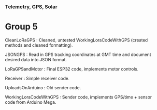 ### Telemetry, GPS, Solar
# Group 5

CleanLoRaGPS : Cleaned, untested WorkingLoraCodeWithGPS (created methods and cleaned formatting).

JSONGPS : Read in GPS tracking coordinates at GMT time and document desired data into JSON format.

LoRaGPSandMotor : Final ESP32 code, implements motor controls.

Receiver : Simple receiver code.

UploadsOnArduino : Old sender code.

WorkingLoraCodeWithGPS : Sender code, implements GPS/time + sensor code from Arduino Mega.
